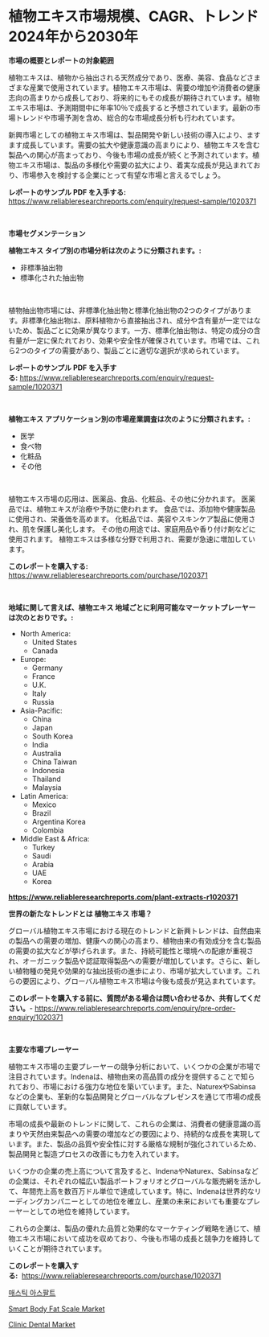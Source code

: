<p><h1>植物エキス市場規模、CAGR、トレンド 2024年から2030年</h1></p><p><strong>市場の概要とレポートの対象範囲</strong></p>
<p><p>植物エキスは、植物から抽出される天然成分であり、医療、美容、食品などさまざまな産業で使用されています。植物エキス市場は、需要の増加や消費者の健康志向の高まりから成長しており、将来的にもその成長が期待されています。植物エキス市場は、予測期間中に年率10％で成長すると予想されています。最新の市場トレンドや市場予測を含め、総合的な市場成長分析も行われています。</p><p>新興市場としての植物エキス市場は、製品開発や新しい技術の導入により、ますます成長しています。需要の拡大や健康意識の高まりにより、植物エキスを含む製品への関心が高まっており、今後も市場の成長が続くと予測されています。植物エキス市場は、製品の多様化や需要の拡大により、着実な成長が見込まれており、市場参入を検討する企業にとって有望な市場と言えるでしょう。</p></p>
<p><strong>レポートのサンプル PDF を入手する:</strong> <a href="https://www.reliableresearchreports.com/enquiry/request-sample/1020371">https://www.reliableresearchreports.com/enquiry/request-sample/1020371</a></p>
<p>&nbsp;</p>
<p><strong>市場セグメンテーション</strong></p>
<p><strong>植物エキス タイプ別の市場分析は次のように分類されます。:</strong></p>
<p><ul><li>非標準抽出物</li><li>標準化された抽出物</li></ul></p>
<p>&nbsp;</p>
<p><p>植物抽出物市場には、非標準化抽出物と標準化抽出物の2つのタイプがあります。非標準化抽出物は、原料植物から直接抽出され、成分や含有量が一定ではないため、製品ごとに効果が異なります。一方、標準化抽出物は、特定の成分の含有量が一定に保たれており、効果や安全性が確保されています。市場では、これら2つのタイプの需要があり、製品ごとに適切な選択が求められています。</p></p>
<p><strong>レポートのサンプル PDF を入手する:</strong>&nbsp;<a href="https://www.reliableresearchreports.com/enquiry/request-sample/1020371">https://www.reliableresearchreports.com/enquiry/request-sample/1020371</a></p>
<p>&nbsp;</p>
<p><strong> 植物エキス アプリケーション別の市場産業調査は次のように分類されます。:</strong></p>
<p><ul><li>医学</li><li>食べ物</li><li>化粧品</li><li>その他</li></ul></p>
<p>&nbsp;</p>
<p><p>植物エキス市場の応用は、医薬品、食品、化粧品、その他に分かれます。 医薬品では、植物エキスが治療や予防に使われます。 食品では、添加物や健康製品に使用され、栄養価を高めます。 化粧品では、美容やスキンケア製品に使用され、肌を保護し美化します。 その他の用途では、家庭用品や香り付け剤などに使用されます。 植物エキスは多様な分野で利用され、需要が急速に増加しています。</p></p>
<p><strong>このレポートを購入する:</strong>&nbsp; <a href="https://www.reliableresearchreports.com/purchase/1020371">https://www.reliableresearchreports.com/purchase/1020371</a></p>
<p>&nbsp;</p>
<p><strong>地域に関して言えば、植物エキス 地域ごとに利用可能なマーケットプレーヤーは次のとおりです。:</strong></p>
<p><ul>
    <li>
        North America:
        <ul>
            <li>United States</li>
            <li>Canada</li>
        </ul>
    </li>
    <li>
        Europe:
        <ul>
            <li>Germany</li>
            <li>France</li>
            <li>U.K.</li>
            <li>Italy</li>
            <li>Russia</li>
        </ul>
    </li>
    <li>
        Asia-Pacific:
        <ul>
            <li>China</li>
            <li>Japan</li>
            <li>South Korea</li>
            <li>India</li>
            <li>Australia</li>
            <li>China Taiwan</li>
            <li>Indonesia</li>
            <li>Thailand</li>
            <li>Malaysia</li>
        </ul>
    </li>
    <li>
        Latin America:
        <ul>
            <li>Mexico</li>
            <li>Brazil</li>
            <li>Argentina Korea</li>
            <li>Colombia</li>
        </ul>
    </li>
    <li>
        Middle East & Africa:
        <ul>
            <li>Turkey</li>
            <li>Saudi</li>
            <li>Arabia</li>
            <li>UAE</li>
            <li>Korea</li>
        </ul>
    </li>
    </ul></p>
<p><strong><a href="https://www.reliableresearchreports.com/plant-extracts-r1020371">https://www.reliableresearchreports.com/plant-extracts-r1020371</a></strong>&nbsp;</p>
<p><strong>世界の新たなトレンドとは 植物エキス 市場？</strong></p>
<p><p>グローバル植物エキス市場における現在のトレンドと新興トレンドは、自然由来の製品への需要の増加、健康への関心の高まり、植物由来の有効成分を含む製品の需要の拡大などが挙げられます。また、持続可能性と環境への配慮が重視され、オーガニック製品や認証取得製品への需要が増加しています。さらに、新しい植物種の発見や効果的な抽出技術の進歩により、市場が拡大しています。これらの要因により、グローバル植物エキス市場は今後も成長が見込まれています。</p></p>
<p><strong>このレポートを購入する前に、質問がある場合は問い合わせるか、共有してください。</strong>- <a href="https://www.reliableresearchreports.com/enquiry/pre-order-enquiry/1020371">https://www.reliableresearchreports.com/enquiry/pre-order-enquiry/1020371</a></p>
<p>&nbsp;</p>
<p><strong>主要な市場プレーヤー</strong></p>
<p><p>植物エキス市場の主要プレーヤーの競争分析において、いくつかの企業が市場で注目されています。Indenaは、植物由来の高品質の成分を提供することで知られており、市場における強力な地位を築いています。また、NaturexやSabinsaなどの企業も、革新的な製品開発とグローバルなプレゼンスを通じて市場の成長に貢献しています。</p><p>市場の成長や最新のトレンドに関して、これらの企業は、消費者の健康意識の高まりや天然由来製品への需要の増加などの要因により、持続的な成長を実現しています。また、製品の品質や安全性に対する厳格な規制が強化されているため、製品開発と製造プロセスの改善にも力を入れています。</p><p>いくつかの企業の売上高について言及すると、IndenaやNaturex、Sabinsaなどの企業は、それぞれの幅広い製品ポートフォリオとグローバルな販売網を活かして、年間売上高を数百万ドル単位で達成しています。特に、Indenaは世界的なリーディングカンパニーとしての地位を確立し、産業の未来においても重要なプレーヤーとしての地位を維持しています。</p><p>これらの企業は、製品の優れた品質と効果的なマーケティング戦略を通じて、植物エキス市場において成功を収めており、今後も市場の成長と競争力を維持していくことが期待されています。</p></p>
<p><strong>このレポートを購入する:</strong>&nbsp;&nbsp;<a href="https://www.reliableresearchreports.com/purchase/1020371">https://www.reliableresearchreports.com/purchase/1020371</a></p>
<p><p><a href="https://github.com/lzuwsfreyoq70/Market-Research-Report-List-1/blob/main/993915822946.md">매스틱 아스팔트</a></p><p><a href="https://crocus-run-b5a.notion.site/Smart-Body-Fat-Scale-Market-Share-Evolution-and-Market-Growth-Trends-2024-2031-4e14f6c41cb74ce691048ba880e419de">Smart Body Fat Scale Market</a></p><p><a href="https://github.com/santosh758595/Market-Research-Report-List-4/blob/main/clinic-dental-market.md">Clinic Dental Market</a></p></p>